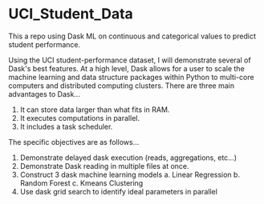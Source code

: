 # UCI_Student_Data
This a repo using Dask ML on continuous and categorical values to predict student performance. 

Using the UCI student-performance dataset, I will demonstrate several of Dask's best features. At a high level, Dask allows for a user to scale the machine learning and data structure packages within Python to multi-core computers and distributed computing clusters. There are three main advantages to Dask...

1. It can store data larger than what fits in RAM.
2. It executes computations in parallel.
3. It includes a task scheduler.

The specific objectives are as follows...
1. Demonstrate delayed dask execution (reads, aggregations, etc...)
2. Demonstrate Dask reading in multiple files at once.
3. Construct 3 dask machine learning models
a. Linear Regression
b. Random Forest
c. Kmeans Clustering
4. Use dask grid search to identify ideal parameters in parallel
